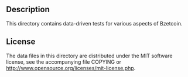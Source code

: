Description
------------

This directory contains data-driven tests for various aspects of Bzetcoin.

License
--------

The data files in this directory are distributed under the MIT software
license, see the accompanying file COPYING or
http://www.opensource.org/licenses/mit-license.php.

